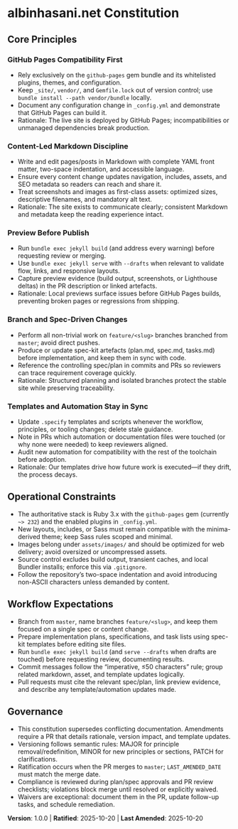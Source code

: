 <!--
Sync Impact Report
Version change: 0.0.0 → 1.0.0
Modified principles:
- [PRINCIPLE_1_NAME] → GitHub Pages Compatibility First
- [PRINCIPLE_2_NAME] → Content-Led Markdown Discipline
- [PRINCIPLE_3_NAME] → Preview Before Publish
- [PRINCIPLE_4_NAME] → Branch and Spec-Driven Changes
- [PRINCIPLE_5_NAME] → Templates and Automation Stay in Sync
Added sections:
- Operational Constraints
- Workflow Expectations
Removed sections:
- None
Templates requiring updates:
- ✅ .specify/templates/plan-template.md
- ✅ .specify/templates/spec-template.md
- ✅ .specify/templates/tasks-template.md
Follow-up TODOs:
- None
-->

# albinhasani.net Constitution

## Core Principles

### GitHub Pages Compatibility First
- Rely exclusively on the `github-pages` gem bundle and its whitelisted plugins, themes, and configuration.
- Keep `_site/`, `vendor/`, and `Gemfile.lock` out of version control; use `bundle install --path vendor/bundle` locally.
- Document any configuration change in `_config.yml` and demonstrate that GitHub Pages can build it.
- Rationale: The live site is deployed by GitHub Pages; incompatibilities or unmanaged dependencies break production.

### Content-Led Markdown Discipline
- Write and edit pages/posts in Markdown with complete YAML front matter, two-space indentation, and accessible language.
- Ensure every content change updates navigation, includes, assets, and SEO metadata so readers can reach and share it.
- Treat screenshots and images as first-class assets: optimized sizes, descriptive filenames, and mandatory alt text.
- Rationale: The site exists to communicate clearly; consistent Markdown and metadata keep the reading experience intact.

### Preview Before Publish
- Run `bundle exec jekyll build` (and address every warning) before requesting review or merging.
- Use `bundle exec jekyll serve` with `--drafts` when relevant to validate flow, links, and responsive layouts.
- Capture preview evidence (build output, screenshots, or Lighthouse deltas) in the PR description or linked artefacts.
- Rationale: Local previews surface issues before GitHub Pages builds, preventing broken pages or regressions from shipping.

### Branch and Spec-Driven Changes
- Perform all non-trivial work on `feature/<slug>` branches branched from `master`; avoid direct pushes.
- Produce or update spec-kit artefacts (plan.md, spec.md, tasks.md) before implementation, and keep them in sync with code.
- Reference the controlling spec/plan in commits and PRs so reviewers can trace requirement coverage quickly.
- Rationale: Structured planning and isolated branches protect the stable site while preserving traceability.

### Templates and Automation Stay in Sync
- Update `.specify` templates and scripts whenever the workflow, principles, or tooling changes; delete stale guidance.
- Note in PRs which automation or documentation files were touched (or why none were needed) to keep reviewers aligned.
- Audit new automation for compatibility with the rest of the toolchain before adoption.
- Rationale: Our templates drive how future work is executed—if they drift, the process decays.

## Operational Constraints

- The authoritative stack is Ruby 3.x with the `github-pages` gem (currently `~> 232`) and the enabled plugins in `_config.yml`.
- New layouts, includes, or Sass must remain compatible with the minima-derived theme; keep Sass rules scoped and minimal.
- Images belong under `assets/images/` and should be optimized for web delivery; avoid oversized or uncompressed assets.
- Source control excludes build output, transient caches, and local Bundler installs; enforce this via `.gitignore`.
- Follow the repository’s two-space indentation and avoid introducing non-ASCII characters unless demanded by content.

## Workflow Expectations

- Branch from `master`, name branches `feature/<slug>`, and keep them focused on a single spec or content change.
- Prepare implementation plans, specifications, and task lists using spec-kit templates before editing site files.
- Run `bundle exec jekyll build` (and `serve --drafts` when drafts are touched) before requesting review, documenting results.
- Commit messages follow the “imperative, ≤50 characters” rule; group related markdown, asset, and template updates logically.
- Pull requests must cite the relevant spec/plan, link preview evidence, and describe any template/automation updates made.

## Governance

- This constitution supersedes conflicting documentation. Amendments require a PR that details rationale, version impact, and template updates.
- Versioning follows semantic rules: MAJOR for principle removal/redefinition, MINOR for new principles or sections, PATCH for clarifications.
- Ratification occurs when the PR merges to `master`; `LAST_AMENDED_DATE` must match the merge date.
- Compliance is reviewed during plan/spec approvals and PR review checklists; violations block merge until resolved or explicitly waived.
- Waivers are exceptional: document them in the PR, update follow-up tasks, and schedule remediation.

**Version**: 1.0.0 | **Ratified**: 2025-10-20 | **Last Amended**: 2025-10-20
